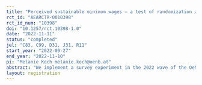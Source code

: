 ```yaml
---
title: "Perceived sustainable minimum wages – a test of randomization and question scales across countries"
rct_id: "AEARCTR-0010398"
rct_id_num: "10398"
doi: "10.1257/rct.10398-1.0"
date: "2022-11-11"
status: "completed"
jel: "C83, C99, D31, J31, R11"
start_year: "2022-09-27"
end_year: "2022-11-10"
pi: "Melanie Koch melanie.koch@oenb.at"
abstract: "We implement a survey experiment in the 2022 wave of the OeNB Euro Survey. The OeNB Euro Survey is a repeated cross-sectional survey conducted annually in ten different countries. The aim of the survey experiment is threefold. First, we test the feasibility of different randomization approaches across countries and whether falsification or errors in implementation regarding randomization might be a concern. Second, we examine data falsification in terms of individual responses. If there is evidence of data falsification, these effects how interviewers or survey institutes behave, would influence and/or blur treatment effects in respondents’ behavior. Third, we test a standard assumption in survey research regarding scale transformation. It is common in surveys when asking respondents to report wages to give them the choice which reporting unit to use, i.e. wage per hour, month or year. If these questions are used in research projects, numbers are then often set to the same scale. In our treatment, we vary on which scale respondents are supposed to report a specific wage. This experiment allows us to analyze if the assumption of, e.g., linear transformation based on full-time working hours, is valid."
layout: registration
---
```


